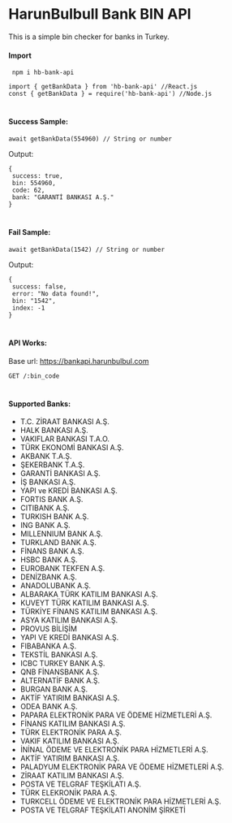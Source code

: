 
# HarunBulbull Bank BIN API
This is a simple bin checker for banks in Turkey.

#### Import
 ```
  npm i hb-bank-api
  ```
  ```
  import { getBankData } from 'hb-bank-api' //React.js
  const { getBankData } = require('hb-bank-api') //Node.js 
  ```
#
#### Success Sample:
  ```
  await getBankData(554960) // String or number
  ```
  Output:
   ```
  {
    success: true,
    bin: 554960,
    code: 62,
    bank: "GARANTİ BANKASI A.Ş."
  }
  ```
#
#### Fail Sample:
   ```
  await getBankData(1542) // String or number
  ```
  Output:
   ```
  {
    success: false,
    error: "No data found!",
    bin: "1542",
    index: -1
  }
  ```
#
#### API Works:
  Base url: https://bankapi.harunbulbul.com
  ```http
  GET /:bin_code
  ```
#
#### Supported Banks:
- T.C. ZİRAAT BANKASI A.Ş.
- HALK BANKASI A.Ş.
- VAKIFLAR BANKASI T.A.O.
- TÜRK EKONOMİ BANKASI A.Ş.
- AKBANK T.A.Ş.
- ŞEKERBANK T.A.Ş.
- GARANTİ BANKASI A.Ş.
- İŞ BANKASI A.Ş.
- YAPI ve KREDİ BANKASI A.Ş.
- FORTIS BANK A.Ş.
- CITIBANK A.Ş.
- TURKISH BANK A.Ş.
- ING BANK A.Ş.
- MILLENNIUM BANK A.Ş.
- TURKLAND BANK A.Ş.
- FİNANS BANK A.Ş.
- HSBC BANK A.Ş.
- EUROBANK TEKFEN A.Ş.
- DENİZBANK A.Ş.
- ANADOLUBANK A.Ş.
- ALBARAKA TÜRK KATILIM BANKASI A.Ş.
- KUVEYT TÜRK KATILIM BANKASI A.Ş.
- TÜRKİYE FİNANS KATILIM BANKASI A.Ş.
- ASYA KATILIM BANKASI A.Ş.
- PROVUS BİLİŞİM
- YAPI VE KREDİ BANKASI A.Ş.
- FIBABANKA A.Ş.
- TEKSTİL BANKASI A.Ş.
- ICBC TURKEY BANK A.Ş.
- QNB FİNANSBANK A.Ş.
- ALTERNATİF BANK A.Ş.
- BURGAN BANK A.Ş.
- AKTİF YATIRIM BANKASI A.Ş.
- ODEA BANK A.Ş.
- PAPARA ELEKTRONİK PARA VE ÖDEME HİZMETLERİ A.Ş.
- FİNANS KATILIM BANKASI A.Ş.
- TÜRK ELEKTRONİK PARA A.Ş.
- VAKIF KATILIM BANKASI A.Ş.
- İNİNAL ÖDEME VE ELEKTRONİK PARA HİZMETLERİ A.Ş.
- AKTİF YATIRIM BANKASI A.Ş.
- PALADYUM ELEKTRONİK PARA VE ÖDEME HİZMETLERİ A.Ş.
- ZİRAAT KATILIM BANKASI A.Ş.
- POSTA VE TELGRAF TEŞKİLATI A.Ş.
- TÜRK ELEKRONİK PARA A.Ş.
- TURKCELL ÖDEME VE ELEKTRONİK PARA HİZMETLERİ A.Ş.
- POSTA VE TELGRAF TEŞKİLATI ANONİM ŞİRKETİ

  
